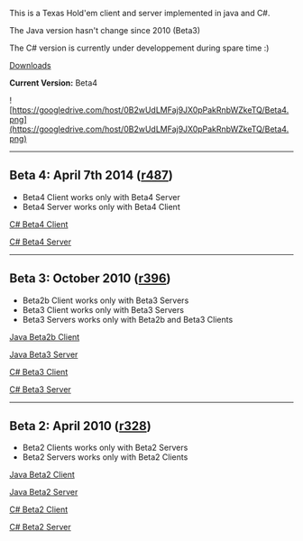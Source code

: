 This is a Texas Hold'em client and server implemented in java and C#.

The Java version hasn't change since 2010 (Beta3)

The C# version is currently under developpement during spare time :)

[Downloads](https://drive.google.com/folderview?id=0B2wUdLMFaj9JajN6OWtTYklOS28&usp=sharing)

**Current Version:** Beta4

![https://googledrive.com/host/0B2wUdLMFaj9JX0pPakRnbWZkeTQ/Beta4.png](https://googledrive.com/host/0B2wUdLMFaj9JX0pPakRnbWZkeTQ/Beta4.png)


---


## Beta 4: April 7th 2014 ([r487](https://code.google.com/p/bluffin-muffin/source/detail?r=487)) ##

  * Beta4 Client works only with Beta4 Server
  * Beta4 Server works only with Beta4 Client

[C# Beta4 Client](https://drive.google.com/file/d/0B2wUdLMFaj9JTklRSl9FbnZqMzA/edit?usp=sharing)

[C# Beta4 Server](https://drive.google.com/file/d/0B2wUdLMFaj9JM0VRN0JueDlKSXM/edit?usp=sharing)


---


## Beta 3: October 2010 ([r396](https://code.google.com/p/bluffin-muffin/source/detail?r=396)) ##

  * Beta2b Client works only with Beta3 Servers
  * Beta3 Client works only with Beta3 Servers
  * Beta3 Servers works only with Beta2b and Beta3 Clients

[Java Beta2b Client](https://drive.google.com/file/d/0B2wUdLMFaj9JMVBfdkZuSS1WbFE/edit?usp=sharing)

[Java Beta3 Server](https://drive.google.com/file/d/0B2wUdLMFaj9JSGFjS2lobzQ4N1E/edit?usp=sharing)

[C# Beta3 Client](https://drive.google.com/file/d/0B2wUdLMFaj9JM1FWMTVoTG1nWEU/edit?usp=sharing)

[C# Beta3 Server](https://drive.google.com/file/d/0B2wUdLMFaj9JMVI5bzBXSUY0RlE/edit?usp=sharing)


---


## Beta 2: April 2010 ([r328](https://code.google.com/p/bluffin-muffin/source/detail?r=328)) ##

  * Beta2 Clients works only with Beta2 Servers
  * Beta2 Servers works only with Beta2 Clients

[Java Beta2 Client](https://drive.google.com/file/d/0B2wUdLMFaj9JS3FHSWd5anpLSEU/edit?usp=sharing)

[Java Beta2 Server](https://drive.google.com/file/d/0B2wUdLMFaj9JTVRobW9obEdmaE0/edit?usp=sharing)

[C# Beta2 Client](https://drive.google.com/file/d/0B2wUdLMFaj9JVU84TFFNOGtvNTQ/edit?usp=sharing)

[C# Beta2 Server](https://drive.google.com/file/d/0B2wUdLMFaj9JaFVSM3B2UTNENUU/edit?usp=sharing)